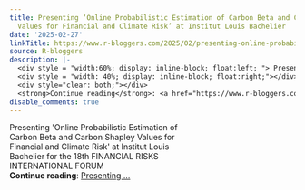 ```yaml
---
title: Presenting ‘Online Probabilistic Estimation of Carbon Beta and Carbon Shapley
  Values for Financial and Climate Risk’ at Institut Louis Bachelier
date: '2025-02-27'
linkTitle: https://www.r-bloggers.com/2025/02/presenting-online-probabilistic-estimation-of-carbon-beta-and-carbon-shapley-values-for-financial-and-climate-risk-at-institut-louis-bachelier/
source: R-bloggers
description: |-
  <div style = "width:60%; display: inline-block; float:left; "> Presenting 'Online Probabilistic Estimation of Carbon Beta and Carbon Shapley Values for Financial and Climate Risk' at Institut Louis Bachelier for the 18th FINANCIAL RISKS INTERNATIONAL FORUM</div>
  <div style = "width: 40%; display: inline-block; float:right;"></div>
  <div style="clear: both;"></div>
  <strong>Continue reading</strong>: <a href="https://www.r-bloggers.com/2025/02/presenting-online-probabilistic-estimation-of-carbon-beta-and-carbon-shapley-values-for-financial-and-climate-risk-at-institut-louis-bachelier/">Presenting ...
disable_comments: true
---
```

<div style = "width:60%; display: inline-block; float:left; "> Presenting 'Online Probabilistic Estimation of Carbon Beta and Carbon Shapley Values for Financial and Climate Risk' at Institut Louis Bachelier for the 18th FINANCIAL RISKS INTERNATIONAL FORUM</div>
<div style = "width: 40%; display: inline-block; float:right;"></div>
<div style="clear: both;"></div>
<strong>Continue reading</strong>: <a href="https://www.r-bloggers.com/2025/02/presenting-online-probabilistic-estimation-of-carbon-beta-and-carbon-shapley-values-for-financial-and-climate-risk-at-institut-louis-bachelier/">Presenting ...